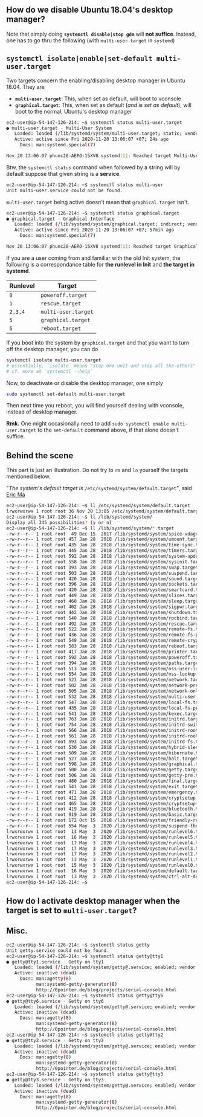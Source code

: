 ## How do we disable Ubuntu 18.04's desktop manager?
Note that simply doing **`systemctl disable|stop gdm`** will **not suffice**.
Instead, one has to go thru the following (with `multi-user.target` in `systemd`)


## `systemctl isolate|enable|set-default multi-user.target`
Two targets concern the enabling/disabling desktop manager in Ubuntu 18.04. They are
- **`multi-user.target`**: This, when set as default, will boot to vconsole
- **`graphical.target`**: This, when set as default (*and is set as default*), will boot to the normal, Ubuntu's desktop manager

```bash
ec2-user@ip-54-147-126-214: ~$ systemctl status multi-user.target
● multi-user.target - Multi-User System
   Loaded: loaded (/lib/systemd/system/multi-user.target; static; vendor preset: enabled)
   Active: active since Fri 2020-11-20 13:06:07 +07; 24s ago
     Docs: man:systemd.special(7)

Nov 20 13:06:07 phunc20-AERO-15XV8 systemd[1]: Reached target Multi-User System.
```

Btw, the `systemctl status` command when followed by a string will by default suppose that given string is a **service**.
```bash
ec2-user@ip-54-147-126-214: ~$ systemctl status multi-user
Unit multi-user.service could not be found.
```

`multi-user.target` being active doesn't mean that `graphical.target` isn't.
```bash
ec2-user@ip-54-147-126-214: ~$ systemctl status graphical.target
● graphical.target - Graphical Interface
   Loaded: loaded (/lib/systemd/system/graphical.target; indirect; vendor preset: enabled)
   Active: active since Fri 2020-11-20 13:06:07 +07; 57min ago
     Docs: man:systemd.special(7)

Nov 20 13:06:07 phunc20-AERO-15XV8 systemd[1]: Reached target Graphical Interface.
```

If you are a user coming from and familiar with the old Init system, the following is a correspondance table for
**the runlevel in Init** and **the target in systemd**.

|Runlevel|Target
|--------|------
| `0` | `poweroff.target`
| `1` | `rescue.target`
| `2,3,4` | `multi-user.target`
| `5` | `graphical.target`
| `6` | `reboot.target`

If you boot into the system by `graphical.target` and that you want to turn off the desktop manager, you can do
```bash
systemctl isolate multi-user.target
# essentially, `isolate` means "stop one unit and stop all the others"
# cf. more at `systemctl --help`
```

Now, to deactivate or disable the desktop manager, one simply
```bash
sudo systemctl set-default multi-user.target
```
Then next time you reboot, you will find yourself dealing with vconsole, instead of desktop manager.

**Rmk.** One might occasionally need to add `sudo systemctl enable multi-user.target` to the `set-default` command above, if that alone doesn't suffice.


## Behind the scene
This part is just an illustration. Do not try to `rm` and `ln` yourself the targets mentioned below.

"_The system's default target is_ `/etc/systemd/system/default.target`", said [Eric Ma]()
```bash
ec2-user@ip-54-147-126-214: ~$ ll /etc/systemd/system/default.target
lrwxrwxrwx 1 root root 36 Nov 20 13:05 /etc/systemd/system/default.target -> /lib/systemd/system/graphical.target
ec2-user@ip-54-147-126-214: ~$ ll /lib/systemd/system/                         
Display all 345 possibilities? (y or n)                                 
ec2-user@ip-54-147-126-214: ~$ ll /lib/systemd/system/*.target           
-rw-r--r-- 1 root root  49 Dec 15  2017 /lib/systemd/system/spice-vdagentd.target    
-rw-r--r-- 1 root root 457 Jan 28  2018 /lib/systemd/system/umount.target        
-rw-r--r-- 1 root root 435 Jan 28  2018 /lib/systemd/system/time-sync.target         
-rw-r--r-- 1 root root 445 Jan 28  2018 /lib/systemd/system/timers.target   
-rw-r--r-- 1 root root 592 Jan 28  2018 /lib/systemd/system/system-update.target
-rw-r--r-- 1 root root 558 Jan 28  2018 /lib/systemd/system/sysinit.target  
-rw-r--r-- 1 root root 393 Jan 28  2018 /lib/systemd/system/swap.target
-rw-r--r-- 1 root root 503 Jan 28  2018 /lib/systemd/system/suspend.target  
-rw-r--r-- 1 root root 420 Jan 28  2018 /lib/systemd/system/sound.target
-rw-r--r-- 1 root root 396 Jan 28  2018 /lib/systemd/system/sockets.target  
-rw-r--r-- 1 root root 420 Jan 28  2018 /lib/systemd/system/smartcard.target
-rw-r--r-- 1 root root 449 Jan 28  2018 /lib/systemd/system/slices.target
-rw-r--r-- 1 root root 460 Jan 28  2018 /lib/systemd/system/sleep.target    
-rw-r--r-- 1 root root 402 Jan 28  2018 /lib/systemd/system/sigpwr.target    
-rw-r--r-- 1 root root 442 Jan 28  2018 /lib/systemd/system/shutdown.target      
-rw-r--r-- 1 root root 540 Jan 28  2018 /lib/systemd/system/rpcbind.target  
-rw-r--r-- 1 root root 492 Jan 28  2018 /lib/systemd/system/rescue.target
-rw-r--r-- 1 root root 522 Jan 28  2018 /lib/systemd/system/remote-fs.target        
-rw-r--r-- 1 root root 436 Jan 28  2018 /lib/systemd/system/remote-fs-pre.target         
-rw-r--r-- 1 root root 549 Jan 28  2018 /lib/systemd/system/remote-cryptsetup.target         
-rw-r--r-- 1 root root 583 Jan 28  2018 /lib/systemd/system/reboot.target                       
-rw-r--r-- 1 root root 417 Jan 28  2018 /lib/systemd/system/printer.target                       
-rw-r--r-- 1 root root 592 Jan 28  2018 /lib/systemd/system/poweroff.target                      
-rw-r--r-- 1 root root 394 Jan 28  2018 /lib/systemd/system/paths.target                         
-rw-r--r-- 1 root root 513 Jan 28  2018 /lib/systemd/system/nss-user-lookup.target           
-rw-r--r-- 1 root root 554 Jan 28  2018 /lib/systemd/system/nss-lookup.target                  
-rw-r--r-- 1 root root 521 Jan 28  2018 /lib/systemd/system/network.target                    
-rw-r--r-- 1 root root 502 Jan 28  2018 /lib/systemd/system/network-pre.target                  
-rw-r--r-- 1 root root 505 Jan 28  2018 /lib/systemd/system/network-online.target
-rw-r--r-- 1 root root 532 Jan 28  2018 /lib/systemd/system/multi-user.target
-rw-r--r-- 1 root root 547 Jan 28  2018 /lib/systemd/system/local-fs.target
-rw-r--r-- 1 root root 435 Jan 28  2018 /lib/systemd/system/local-fs-pre.target
-rw-r--r-- 1 root root 541 Jan 28  2018 /lib/systemd/system/kexec.target
-rw-r--r-- 1 root root 763 Jan 28  2018 /lib/systemd/system/initrd.target
-rw-r--r-- 1 root root 754 Jan 28  2018 /lib/systemd/system/initrd-switch-root.target
-rw-r--r-- 1 root root 566 Jan 28  2018 /lib/systemd/system/initrd-root-fs.target
-rw-r--r-- 1 root root 561 Jan 28  2018 /lib/systemd/system/initrd-root-device.target
-rw-r--r-- 1 root root 593 Jan 28  2018 /lib/systemd/system/initrd-fs.target
-rw-r--r-- 1 root root 530 Jan 28  2018 /lib/systemd/system/hybrid-sleep.target
-rw-r--r-- 1 root root 509 Jan 28  2018 /lib/systemd/system/hibernate.target
-rw-r--r-- 1 root root 527 Jan 28  2018 /lib/systemd/system/halt.target
-rw-r--r-- 1 root root 598 Jan 28  2018 /lib/systemd/system/graphical.target
-rw-r--r-- 1 root root 500 Jan 28  2018 /lib/systemd/system/getty.target
-rw-r--r-- 1 root root 506 Jan 28  2018 /lib/systemd/system/getty-pre.target
-rw-r--r-- 1 root root 480 Jan 28  2018 /lib/systemd/system/final.target
-rw-r--r-- 1 root root 541 Jan 28  2018 /lib/systemd/system/exit.target
-rw-r--r-- 1 root root 471 Jan 28  2018 /lib/systemd/system/emergency.target
-rw-r--r-- 1 root root 412 Jan 28  2018 /lib/systemd/system/cryptsetup.target
-rw-r--r-- 1 root root 465 Jan 28  2018 /lib/systemd/system/cryptsetup-pre.target
-rw-r--r-- 1 root root 419 Jan 28  2018 /lib/systemd/system/bluetooth.target
-rw-r--r-- 1 root root 919 Jan 28  2018 /lib/systemd/system/basic.target
-rw-r--r-- 1 root root 172 Oct 15  2018 /lib/systemd/system/friendly-recovery.target
-rw-r--r-- 1 root root 554 May  3  2020 /lib/systemd/system/suspend-then-hibernate.target
lrwxrwxrwx 1 root root  13 May  3  2020 /lib/systemd/system/runlevel6.target -> reboot.target
lrwxrwxrwx 1 root root  16 May  3  2020 /lib/systemd/system/runlevel5.target -> graphical.target
lrwxrwxrwx 1 root root  17 May  3  2020 /lib/systemd/system/runlevel4.target -> multi-user.target
lrwxrwxrwx 1 root root  17 May  3  2020 /lib/systemd/system/runlevel3.target -> multi-user.target
lrwxrwxrwx 1 root root  17 May  3  2020 /lib/systemd/system/runlevel2.target -> multi-user.target
lrwxrwxrwx 1 root root  13 May  3  2020 /lib/systemd/system/runlevel1.target -> rescue.target
lrwxrwxrwx 1 root root  15 May  3  2020 /lib/systemd/system/runlevel0.target -> poweroff.target
lrwxrwxrwx 1 root root  16 May  3  2020 /lib/systemd/system/default.target -> graphical.target
lrwxrwxrwx 1 root root  13 May  3  2020 /lib/systemd/system/ctrl-alt-del.target -> reboot.target
ec2-user@ip-54-147-126-214: ~$
```






## How do I activate desktop manager when the target is set to `multi-user.target`?



## Misc.

```bash
ec2-user@ip-54-147-126-214: ~$ systemctl status getty
Unit getty.service could not be found.
ec2-user@ip-54-147-126-214: ~$ systemctl status getty@tty1
● getty@tty1.service - Getty on tty1
   Loaded: loaded (/lib/systemd/system/getty@.service; enabled; vendor preset: enabled)
   Active: inactive (dead)
     Docs: man:agetty(8)
           man:systemd-getty-generator(8)
           http://0pointer.de/blog/projects/serial-console.html
ec2-user@ip-54-147-126-214: ~$ systemctl status getty@tty6
● getty@tty6.service - Getty on tty6
   Loaded: loaded (/lib/systemd/system/getty@.service; enabled; vendor preset: enabled)
   Active: inactive (dead)
     Docs: man:agetty(8)
           man:systemd-getty-generator(8)
           http://0pointer.de/blog/projects/serial-console.html
ec2-user@ip-54-147-126-214: ~$ systemctl status getty@tty2
● getty@tty2.service - Getty on tty2
   Loaded: loaded (/lib/systemd/system/getty@.service; enabled; vendor preset: enabled)
   Active: inactive (dead)
     Docs: man:agetty(8)
           man:systemd-getty-generator(8)
           http://0pointer.de/blog/projects/serial-console.html
ec2-user@ip-54-147-126-214: ~$ systemctl status getty@tty3
● getty@tty3.service - Getty on tty3
   Loaded: loaded (/lib/systemd/system/getty@.service; enabled; vendor preset: enabled)
   Active: inactive (dead)
     Docs: man:agetty(8)
           man:systemd-getty-generator(8)
           http://0pointer.de/blog/projects/serial-console.html
```
